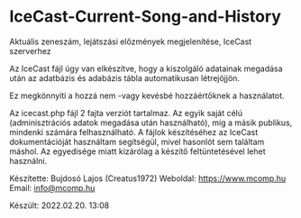 # IceCast-Current-Song-and-History
Aktuális zeneszám, lejátszási előzmények megjelenítése, IceCast szerverhez

Az IceCast fájl úgy van elkészítve, 
hogy a kiszolgáló adatainak megadása után 
az adatbázis és adabázis tábla automatikusan létrejöjjön.

Ez megkönnyíti a hozzá nem -vagy kevésbé hozzáértőknek a használatot.

Az icecast.php fájl 2 fajta verziót tartalmaz. Az egyik saját célú (adminisztrációs adatok megadása után használható), míg a másik publikus, mindenki számára felhasználható. A fájlok készítéséhez az IceCast dokumentációját használtam segítségül, mivel hasonlót sem találtam máshol. Az egyedisége miatt kizárólag a készítő feltüntetésével lehet használni.

Készítette: Bujdosó Lajos (Creatus1972)
Weboldal: https://www.mcomp.hu
Email: info@mcomp.hu

Készült: 2022.02.20. 13:08
